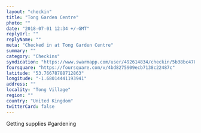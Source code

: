 ```yaml
---
layout: "checkin"
title: "Tong Garden Centre"
photo: ""
date: "2018-07-01 12:34 +/-GMT"
replyUrl: ""
replyName: ""
meta: "Checked in at Tong Garden Centre"
summary: ""
category: "Checkins"
syndication: "https://www.swarmapp.com/user/492614834/checkin/5b38bc4781a0ea002ccce0ed"
foursquare: "https://foursquare.com/v/4bd8275909ecb7138c22487c"
latitude: "53.76678788712863"
longitude: "-1.68014441193941"
address: ""
locality: "Tong Village"
region: ""
country: "United Kingdom"
twitterCard: false
---
```

Getting supplies #gardening
